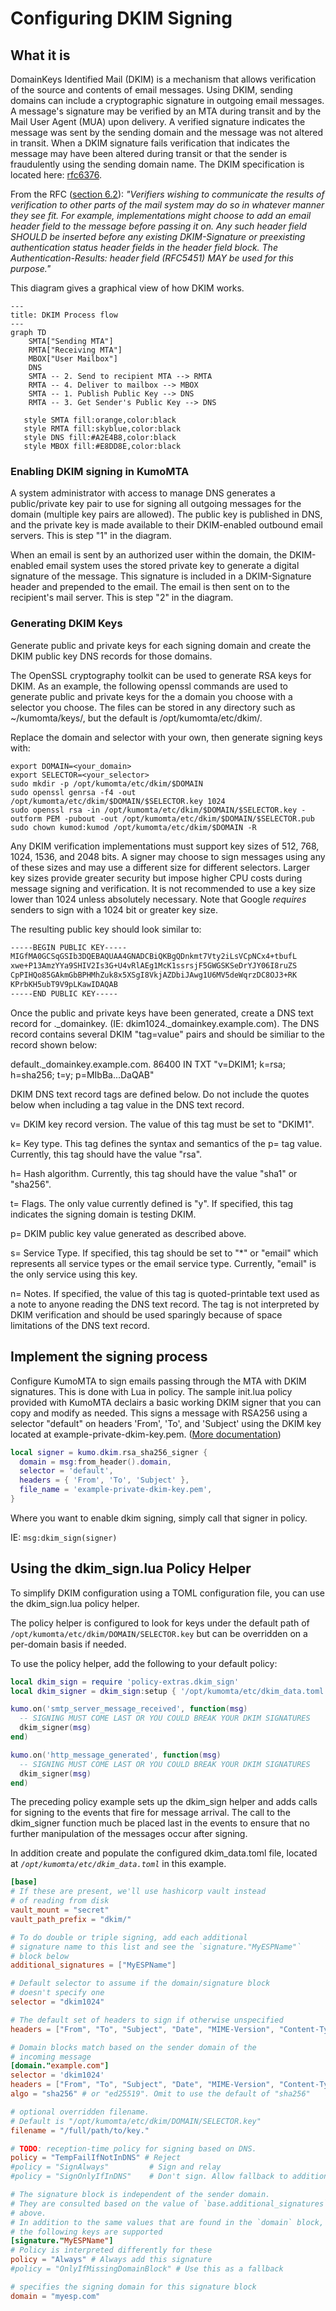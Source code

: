 # Configuring DKIM Signing

## What it is

DomainKeys Identified Mail (DKIM) is a mechanism that allows verification of the source and contents of email messages. Using DKIM, sending domains can include a cryptographic signature in outgoing email messages. A message's signature may be verified by an MTA during transit and by the Mail User Agent (MUA) upon delivery. A verified signature indicates the message was sent by the sending domain and the message was not altered in transit. When a DKIM signature fails verification that indicates the message may have been altered during transit or that the sender is fraudulently using the sending domain name. The DKIM specification is located here: [rfc6376](https://datatracker.ietf.org/doc/html/rfc6376).

From the RFC ([section 6.2](https://datatracker.ietf.org/doc/html/rfc6376#section-6.2)):
_"Verifiers wishing to communicate the results of verification to other
   parts of the mail system may do so in whatever manner they see fit.
   For example, implementations might choose to add an email header
   field to the message before passing it on.  Any such header field
   SHOULD be inserted before any existing DKIM-Signature or preexisting
   authentication status header fields in the header field block.  The
   Authentication-Results: header field (RFC5451) MAY be used for this
   purpose."_

This diagram gives a graphical view of how DKIM works.

```mermaid
---
title: DKIM Process flow
---
graph TD
    SMTA["Sending MTA"]
    RMTA["Receiving MTA"]
    MBOX["User Mailbox"]
    DNS
    SMTA -- 2. Send to recipient MTA --> RMTA
    RMTA -- 4. Deliver to mailbox --> MBOX
    SMTA -- 1. Publish Public Key --> DNS
    RMTA -- 3. Get Sender's Public Key --> DNS

   style SMTA fill:orange,color:black
   style RMTA fill:skyblue,color:black
   style DNS fill:#A2E4B8,color:black
   style MBOX fill:#E8DD8E,color:black

```

### Enabling DKIM signing in KumoMTA

A system administrator with access to manage DNS generates a public/private key pair to use for signing all outgoing messages for the domain (multiple key pairs are allowed). The public key is published in DNS, and the private key is made available to their DKIM-enabled outbound email servers. This is step "1" in the diagram.

When an email is sent by an authorized user within the domain, the DKIM-enabled email system uses the stored private key to generate a digital signature of the message. This signature is included in a DKIM-Signature header and prepended to the email. The email is then sent on to the recipient's mail server. This is step "2" in the diagram.


### Generating DKIM Keys

Generate public and private keys for each signing domain and create the DKIM public key DNS records for those domains.

The OpenSSL cryptography toolkit can be used to generate RSA keys for DKIM. As an example, the following openssl commands are used to generate public and private keys for the a domain you choose with a selector you choose. The files can be stored in any directory such as ~/kumomta/keys/, but the default is /opt/kumomta/etc/dkim/.

Replace the domain and selector with your own, then generate signing keys with:
```console
export DOMAIN=<your_domain>
export SELECTOR=<your_selector>
sudo mkdir -p /opt/kumomta/etc/dkim/$DOMAIN
sudo openssl genrsa -f4 -out /opt/kumomta/etc/dkim/$DOMAIN/$SELECTOR.key 1024
sudo openssl rsa -in /opt/kumomta/etc/dkim/$DOMAIN/$SELECTOR.key -outform PEM -pubout -out /opt/kumomta/etc/dkim/$DOMAIN/$SELECTOR.pub
sudo chown kumod:kumod /opt/kumomta/etc/dkim/$DOMAIN -R
```

Any DKIM verification implementations must support key sizes of 512, 768, 1024, 1536, and 2048 bits. A signer may choose to sign messages using any of these sizes and may use a different size for different selectors. Larger key sizes provide greater security but impose higher CPU costs during message signing and verification. It is not recommended to use a key size lower than 1024 unless absolutely necessary. Note that Google _requires_ senders to sign with a 1024 bit or greater key size.

The resulting public key should look similar to:

```txt
-----BEGIN PUBLIC KEY-----
MIGfMA0GCSqGSIb3DQEBAQUAA4GNADCBiQKBgQDnkmt7Vty2iLsVCpNCx4+tbufL
xwe+P13AmzYYa9SHIV2Is3G+U4vRlAEg1McK1ssrsjF5GWGSKSeDrYJY06I8ruZS
CpPIHQo85GAkmGbBPHMhZuk8x5XSgI8VkjAZDbiJAwg1U6MV5deWqrzDC8OJ3+RK
KPrbKH5ubT9V9pLKawIDAQAB
-----END PUBLIC KEY-----
```

Once the public and private keys have been generated, create a DNS text record for <SELECTOR>._domainkey.<DOMAIN> (IE: dkim1024._domainkey.example.com). The DNS record contains several DKIM "tag=value" pairs and should be similiar to the record shown below:

default._domainkey.example.com. 86400 IN TXT
"v=DKIM1; k=rsa; h=sha256; t=y; p=MIbBa...DaQAB"

DKIM DNS text record tags are defined below. Do not include the quotes below when including a tag value in the DNS text record.

v= DKIM key record version. The value of this tag must be set to "DKIM1".

k= Key type. This tag defines the syntax and semantics of the p= tag value. Currently, this tag should have the value "rsa".

h= Hash algorithm. Currently, this tag should have the value "sha1" or "sha256".

t= Flags. The only value currently defined is "y". If specified, this tag indicates the signing domain is testing DKIM.

p= DKIM public key value generated as described above.

s= Service Type. If specified, this tag should be set to "*" or "email" which represents all service types or the email service type. Currently, "email" is the only service using this key.

n= Notes. If specified, the value of this tag is quoted-printable text used as a note to anyone reading the DNS text record. The tag is not interpreted by DKIM verification and should be used sparingly because of space limitations of the DNS text record.

## Implement the signing process

Configure KumoMTA to sign emails passing through the MTA with DKIM signatures.  This is done with Lua in policy.  The sample init.lua policy provided with KumoMTA declairs a basic working DKIM signer that you can copy and modify as needed.  This signs a message with RSA256 using a selector "default" on headers 'From', 'To', and 'Subject' using the DKIM key located at example-private-dkim-key.pem. ([More documentation](https://docs.kumomta.com/reference/kumo.dkim/rsa_sha256_signer/))

```lua
local signer = kumo.dkim.rsa_sha256_signer {
  domain = msg:from_header().domain,
  selector = 'default',
  headers = { 'From', 'To', 'Subject' },
  file_name = 'example-private-dkim-key.pem',
}
```

Where you want to enable dkim signing, simply call that signer in policy.

IE:  `msg:dkim_sign(signer)`

## Using the dkim_sign.lua Policy Helper

To simplify DKIM configuration using a TOML configuration file, you can use the dkim_sign.lua policy helper.

The policy helper is configured to look for keys under the default path of `/opt/kumomta/etc/dkim/DOMAIN/SELECTOR.key` but can be overridden on a per-domain basis if needed.

To use the policy helper, add the following to your default policy:

```lua
local dkim_sign = require 'policy-extras.dkim_sign'
local dkim_signer = dkim_sign:setup { '/opt/kumomta/etc/dkim_data.toml' }

kumo.on('smtp_server_message_received', function(msg)
  -- SIGNING MUST COME LAST OR YOU COULD BREAK YOUR DKIM SIGNATURES
  dkim_signer(msg)
end)

kumo.on('http_message_generated', function(msg)
  -- SIGNING MUST COME LAST OR YOU COULD BREAK YOUR DKIM SIGNATURES
  dkim_signer(msg)
end)
```

The preceding policy example sets up the dkim_sign helper and adds calls for signing to the events that fire for message arrival. The call to the dkim_signer function much be placed last in the events to ensure that no further manipulation of the messages occur after signing.

In addition create and populate the configured dkim_data.toml file, located at *`/opt/kumomta/etc/dkim_data.toml`* in this example.

```toml
[base]
# If these are present, we'll use hashicorp vault instead
# of reading from disk
vault_mount = "secret"
vault_path_prefix = "dkim/"

# To do double or triple signing, add each additional
# signature name to this list and see the `signature."MyESPName"`
# block below
additional_signatures = ["MyESPName"]

# Default selector to assume if the domain/signature block
# doesn't specify one
selector = "dkim1024"

# The default set of headers to sign if otherwise unspecified
headers = ["From", "To", "Subject", "Date", "MIME-Version", "Content-Type", "Sender"]

# Domain blocks match based on the sender domain of the
# incoming message
[domain."example.com"]
selector = 'dkim1024'
headers = ["From", "To", "Subject", "Date", "MIME-Version", "Content-Type", "Sender"]
algo = "sha256" # or "ed25519". Omit to use the default of "sha256"

# optional overridden filename.
# Default is "/opt/kumomta/etc/dkim/DOMAIN/SELECTOR.key"
filename = "/full/path/to/key."

# TODO: reception-time policy for signing based on DNS.
policy = "TempFailIfNotInDNS" # Reject
#policy = "SignAlways"         # Sign and relay
#policy = "SignOnlyIfInDNS"    # Don't sign. Allow fallback to additional_signatures

# The signature block is independent of the sender domain.
# They are consulted based on the value of `base.additional_signatures`
# above.
# In addition to the same values that are found in the `domain` block,
# the following keys are supported
[signature."MyESPName"]
# Policy is interpreted differently for these
policy = "Always" # Always add this signature
#policy = "OnlyIfMissingDomainBlock" # Use this as a fallback

# specifies the signing domain for this signature block
domain = "myesp.com"
```
